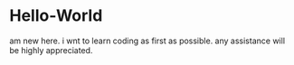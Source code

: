 # Hello-World
am new here. 
i wnt to learn coding as first as possible.
any assistance will be highly appreciated.
